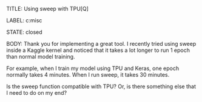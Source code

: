 TITLE:
Using sweep with TPU[Q]

LABEL:
c:misc

STATE:
closed

BODY:
Thank  you for implementing a great tool.  I recently tried using sweep inside a Kaggle kernel and noticed that it takes a lot longer to run 1 epoch than normal model training. 

For example, when I train my model using TPU and Keras, one epoch normally takes 4 minutes.  When I run sweep, it takes 30 minutes. 

Is the sweep function compatible with TPU? Or, is there something else that I need to do on my end? 


